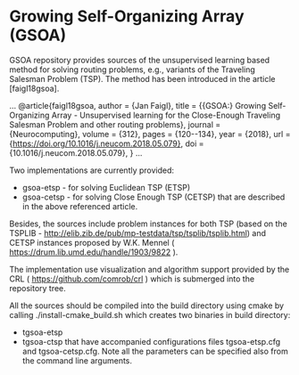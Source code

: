 # Growing Self-Organizing Array (GSOA)

GSOA repository provides sources of the unsupervised learning based method for solving routing problems, e.g., variants of the Traveling Salesman Problem (TSP). The method has been introduced in the article [faigl18gsoa].

...
@article{faigl18gsoa,
  author    = {Jan Faigl},
  title     = {{GSOA:} Growing Self-Organizing Array - Unsupervised learning for
               the Close-Enough Traveling Salesman Problem and other routing problems},
  journal   = {Neurocomputing},
  volume    = {312},
  pages     = {120--134},
  year      = {2018},
  url       = {https://doi.org/10.1016/j.neucom.2018.05.079},
  doi       = {10.1016/j.neucom.2018.05.079},
}
...

Two implementations are currently provided:
* gsoa-etsp  - for solving Euclidean TSP (ETSP)
* gsoa-cetsp - for solving Close Enough TSP (CETSP)
that are described in the above referenced article.

Besides, the sources include problem instances for both TSP (based on the TSPLIB - http://elib.zib.de/pub/mp-testdata/tsp/tsplib/tsplib.html) and CETSP instances proposed by W.K. Mennel ( https://drum.lib.umd.edu/handle/1903/9822 ).

The implementation use visualization and algorithm support provided by the CRL ( https://github.com/comrob/crl ) which is submerged into the repository tree.

All the sources should be compiled into the build directory using cmake by calling ./install-cmake_build.sh which creates two binaries in build directory:
* tgsoa-etsp
* tgsoa-ctsp
that have accompanied configurations files tgsoa-etsp.cfg and tgsoa-cetsp.cfg. Note all the parameters can be specified also from the command line arguments.



